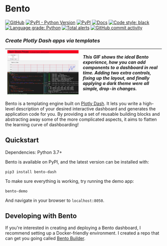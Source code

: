 # Bento

[![GitHub](https://img.shields.io/github/license/dereklarson/bento?style=for-the-badge)](https://github.com/dereklarson/bento/blob/master/LICENSE)
[![PyPI - Python Version](https://img.shields.io/pypi/pyversions/bento-dash?style=for-the-badge)](https://pypi.org/project/bento-dash/)
[![PyPI](https://img.shields.io/pypi/v/bento-dash?style=for-the-badge)](https://pypi.org/project/bento-dash/)
[![Docs](https://img.shields.io/readthedocs/bento-dash?style=for-the-badge)](https://bento-dash.readthedocs.io/en/latest/index.html)
[![Code style: black](https://img.shields.io/badge/code%20style-black-000000.svg?style=for-the-badge)](https://github.com/psf/black)
[![Language grade: Python](https://img.shields.io/lgtm/grade/python/g/dereklarson/bento.svg?style=for-the-badge)](https://lgtm.com/projects/g/dereklarson/bento/context:python)
[![Total alerts](https://img.shields.io/lgtm/alerts/g/dereklarson/bento.svg?style=for-the-badge)](https://lgtm.com/projects/g/dereklarson/bento/alerts/)
[![GitHub commit activity](https://img.shields.io/github/commit-activity/m/dereklarson/bento?style=for-the-badge)](https://github.com/dereklarson/bento/graphs/contributors)


### *Create Plotly Dash apps via templates*
| <img src="bento_example.gif" width=2000px> | *This GIF shows the ideal Bento experience, how you can add components to a dashboard in real time. Adding two extra controls, fixing up the layout, and finally applying a dark theme were all simple, drop-in changes.* |
|-|:-|

Bento is a templating engine built on [Plotly Dash](https://plotly.com/dash/). It lets you
write a high-level description of your desired interactive dashboard and generates
the application code for you. By providing a set of reusable building blocks and
abstracting away some of the more complicated aspects, it aims to flatten the learning
curve of dashboarding!

## Quickstart
Dependencies: Python 3.7+

Bento is available on PyPI, and the latest version can be installed with:

`pip3 install bento-dash`

To make sure everything is working, try running the demo app:

`bento-demo`

And navigate in your browser to `localhost:8050`.

## Developing with Bento
If you're interested in creating and deploying a Bento dashboard, I recommend setting
up a Docker-friendly environment. I created a repo that can get you going called
[Bento Builder](https://github.com/dereklarson/bento_builder).
